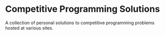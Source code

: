 # Competitive Programming Solutions

A collection of personal solutions to competitive programming problems hosted at various sites.

